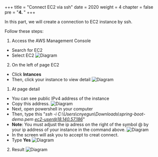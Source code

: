 +++
title = "Connect EC2 via ssh"
date = 2020
weight = 4
chapter = false
pre = "<b>4. </b>"
+++

In this part, we will create a connection to EC2 instance by ssh. 

Follow these steps:

1. Access the AWS Management Console
  * Search for EC2
  * Select EC2
![Diagram](../../../images/2/1.png?width=40pc)

2. On the left of page EC2
  * Click **Intances**
  * Then, click your instance to view detail 
![Diagram](../../../images/3/1.png?width=40pc)

1. At page detail 
  * You can see public IPv4 address of the instance
  * Copy this address.
![Diagram](../../../images/4/1.png?width=40pc)  
  * Next, open powershell in your computer
  * Then, type this "*ssh -i C:\Users\cnyegun\Downloads\spring-boot-demo.pem ec2-user@18.140.57.186*"
  * **Note**: You must adjust the ip adress on the right of  the symbol @ by your ip address of your instance in the command above.
![Diagram](../../../images/4/2.png?width=40pc)  
  * In the screen will ask you to accept to creat connect.
  * Type **Yes**
![Diagram](../../../images/4/3.png?width=40pc)  

2. Result 
![Diagram](../../../images/4/4.png?width=40pc)  